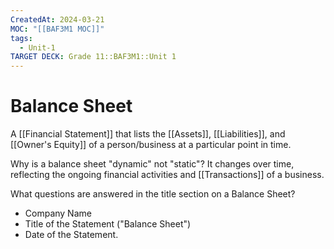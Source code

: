 ```yaml
---
CreatedAt: 2024-03-21
MOC: "[[BAF3M1 MOC]]"
tags:
  - Unit-1
TARGET DECK: Grade 11::BAF3M1::Unit 1
---
```


# Balance Sheet
A [[Financial Statement]] that lists the [[Assets]], [[Liabilities]], and [[Owner's Equity]] of a person/business at a particular point in time.


Why is a balance sheet "dynamic" not "static"?
It changes over time, reflecting the ongoing financial activities and [[Transactions]] of a business.




What questions are answered in the title section on a Balance Sheet?
- Company Name
- Title of the Statement ("Balance Sheet")
- Date of the Statement.

